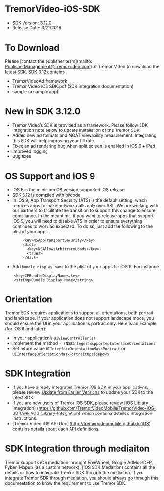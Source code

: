# TremorVideo-iOS-SDK

- SDK Version: 3.12.0
- Release Date: 3/21/2016

# To Download
Please [contact the publisher team](mailto: PublisherManagement@Tremorvideo.com) at Tremor Video to download the latest SDK. SDK 3.12 contains
- TremorVideoAd.framework
- Tremor Video iOS SDK.pdf (SDK integration documentation)
- sample (a sample app)

# New in SDK 3.12.0
- Tremor Video’s SDK is provided as a framework. Please follow SDK integration note below to update installation of the Tremor SDK
- Added new ad formats and MOAT viewability measurement. Integrating this SDK will help improving your fill rate.
- Fixed an ad rendering bug when split screen is enabled in iOS 9 + iPad
- Improved logging
- Bug fixes

# OS Support and iOS 9
- iOS 6 is the minimum OS version supported iOS release
- SDK 3.12 is compiled with bitcode
- In iOS 9, App Transport Security (ATS) is the default setting, which requires apps to make
network calls only over SSL. We are working with our partners to facilitate the transition to support this change to ensure compliance. In the meantime, if you want to release apps that support iOS 9, you will need to disable ATS in order to ensure everything continues to work as expected. To do so, just add the following to the plist of your apps:
```
        <key>NSAppTransportSecurity</key> 
        <dict>
          <key>NSAllowsArbitraryLoads</key>
          <true/>
        </dict>
```
- Add `Bundle display name` to the plist of your apps for iOS 9. For instance
```
	<key>CFBundleDisplayName</key>
	<string>Bundle Display Name</string>
```

# Orientation
Tremor SDK requires applications to support all orientations, both portrait and landscape. If your application does not support landscape mode, you should ensure the UI in your application is portrait only. Here is an example (for iOS 6 and later):
- In your application’s `UIViewController(s)`
- Implement the method `- (NSUInteger)supportedInterfaceOrientations`
- Set return value `UIInterfaceOrientationMaskPortrait` or `UIInterfaceOrientationMaskPortraitUpsideDown`

# SDK Integration
- If you have already integrated Tremor iOS SDK in your applications, please review [Update from Earlier Versions](https://github.com/TremorVideoMobile/TremorVideo-iOS-SDK/wiki/Updating-from-Earlier-Versions) to update your SDK to the latest SDK.
- If you are new users of Tremor iOS SDK, please review [iOS Library Integration] (https://github.com/TremorVideoMobile/TremorVideo-iOS-SDK/wiki/iOS-Library-Integration) which contains detailed integration instructions.
- [Tremor Video iOS API Doc] (http://tremorvideomobile.github.io/iOS) contains details about each API definitions.

# SDK Integration through mediaiton
Tremor supports iOS mediation throught FreeWheel, Google AdMob/DFP, Fyber, Mopub (as a custom network), [iOS SDK Medaition) contains all the details on how to integrate Tremor SDK through the mediaiton. If you integrate Tremor SDK through mediation, you should always go through this documentation to know the requirement to use Tremor SDK.
